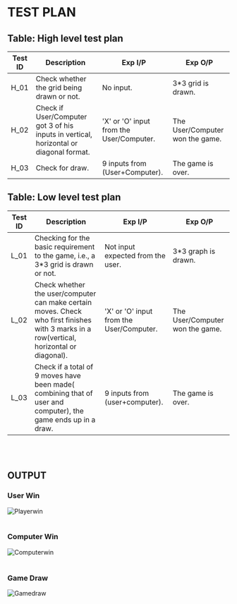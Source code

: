 # TEST PLAN
## Table: High level test plan
|Test ID | Description | Exp I/P | Exp O/P |
|--------|-------------|---------|---------|
|H_01    |  Check whether the grid being drawn or not.           |    No input.     |      3*3 grid is drawn.   |
|H_02    |Check if User/Computer got 3 of his inputs in vertical, horizontal or diagonal format.             |   'X' or 'O' input from the User/Computer.      |The User/Computer won the game.|
|H_03    | Check for draw.            |   9 inputs from (User+Computer).      |     The game is over.    |

## Table: Low level test plan
|Test ID | Description | Exp I/P | Exp O/P |
|--------|-------------|---------|---------|
|L_01    | Checking for the basic requirement to the game, i.e., a 3*3 grid is drawn or not. |    Not input expected from the user. |  3*3 graph is drawn.  |
|L_02    | Check whether the user/computer can make certain moves. Check who first finishes  with 3 marks in a row(vertical, horizontal or diagonal). |   'X' or 'O' input from the User/Computer.      |   The User/Computer won the game.      |
|L_03    |   Check if a total of 9 moves have been made( combining that of user and computer), the game ends up in a draw.           |  9 inputs from (user+computer).       |                The game is over.        |
 </br>
 </br>

## OUTPUT
### User Win
![Playerwin](https://user-images.githubusercontent.com/98867361/153206836-1a56ecb8-00a1-44ad-be40-f045c5d3b983.png)
 </br>
 </br>
 
### Computer Win
![Computerwin](https://user-images.githubusercontent.com/98867361/153206885-a023c2ed-bf6c-49f1-87a3-bfb679379cd6.png)
 </br>
 </br>

### Game Draw
![Gamedraw](https://user-images.githubusercontent.com/98867361/153206916-3ac6d8ab-1aef-4f6a-8add-aa8b344ac1ef.png)
 </br> 
 </br>

